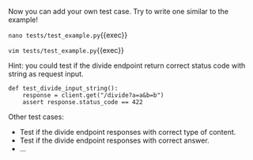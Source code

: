 Now you can add your own test case. Try to write one similar to the example!

`nano tests/test_example.py`{{exec}}

`vim tests/test_example.py`{{exec}}

Hint: you could test if the divide endpoint return correct status code with string as request input.

```
def test_divide_input_string():
    response = client.get("/divide?a=a&b=b")
    assert response.status_code == 422
``` 

Other test cases:
- Test if the divide endpoint responses with correct type of content.
- Test if the divide endpoint responses with correct answer.
- ...


